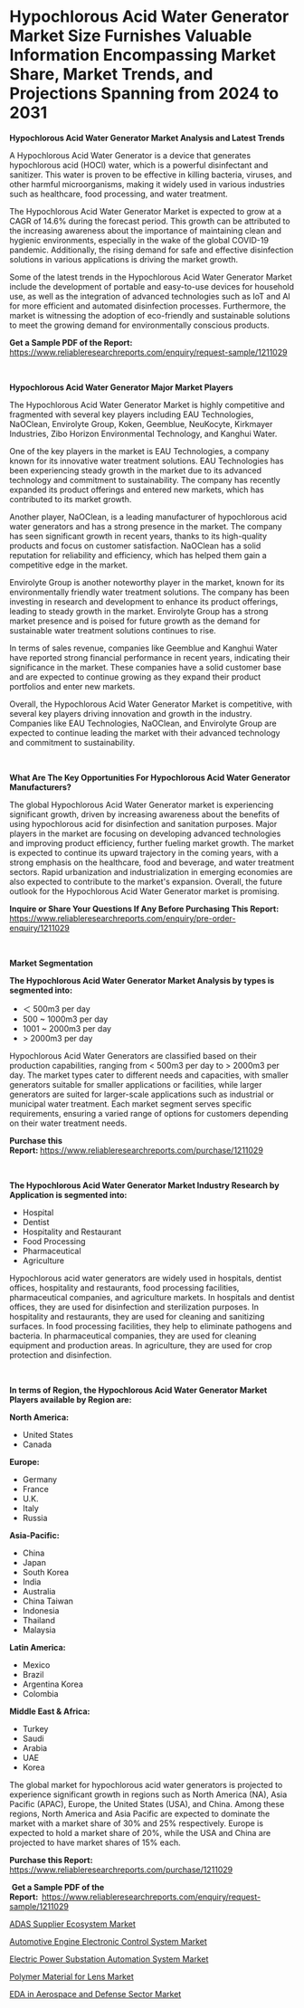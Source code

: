 <p><h1>Hypochlorous Acid Water Generator Market Size Furnishes Valuable Information Encompassing Market Share, Market Trends, and Projections Spanning from 2024 to 2031</h1></p><p><strong>Hypochlorous Acid Water Generator Market Analysis and Latest Trends</strong></p>
<p><p>A Hypochlorous Acid Water Generator is a device that generates hypochlorous acid (HOCl) water, which is a powerful disinfectant and sanitizer. This water is proven to be effective in killing bacteria, viruses, and other harmful microorganisms, making it widely used in various industries such as healthcare, food processing, and water treatment.</p><p>The Hypochlorous Acid Water Generator Market is expected to grow at a CAGR of 14.6% during the forecast period. This growth can be attributed to the increasing awareness about the importance of maintaining clean and hygienic environments, especially in the wake of the global COVID-19 pandemic. Additionally, the rising demand for safe and effective disinfection solutions in various applications is driving the market growth.</p><p>Some of the latest trends in the Hypochlorous Acid Water Generator Market include the development of portable and easy-to-use devices for household use, as well as the integration of advanced technologies such as IoT and AI for more efficient and automated disinfection processes. Furthermore, the market is witnessing the adoption of eco-friendly and sustainable solutions to meet the growing demand for environmentally conscious products.</p></p>
<p><strong>Get a Sample PDF of the Report:&nbsp;</strong> <a href="https://www.reliableresearchreports.com/enquiry/request-sample/1211029">https://www.reliableresearchreports.com/enquiry/request-sample/1211029</a></p>
<p>&nbsp;</p>
<p><strong>Hypochlorous Acid Water Generator Major Market Players</strong></p>
<p><p>The Hypochlorous Acid Water Generator Market is highly competitive and fragmented with several key players including EAU Technologies, NaOClean, Envirolyte Group, Koken, Geemblue, NeuKocyte, Kirkmayer Industries, Zibo Horizon Environmental Technology, and Kanghui Water.</p><p>One of the key players in the market is EAU Technologies, a company known for its innovative water treatment solutions. EAU Technologies has been experiencing steady growth in the market due to its advanced technology and commitment to sustainability. The company has recently expanded its product offerings and entered new markets, which has contributed to its market growth.</p><p>Another player, NaOClean, is a leading manufacturer of hypochlorous acid water generators and has a strong presence in the market. The company has seen significant growth in recent years, thanks to its high-quality products and focus on customer satisfaction. NaOClean has a solid reputation for reliability and efficiency, which has helped them gain a competitive edge in the market.</p><p>Envirolyte Group is another noteworthy player in the market, known for its environmentally friendly water treatment solutions. The company has been investing in research and development to enhance its product offerings, leading to steady growth in the market. Envirolyte Group has a strong market presence and is poised for future growth as the demand for sustainable water treatment solutions continues to rise.</p><p>In terms of sales revenue, companies like Geemblue and Kanghui Water have reported strong financial performance in recent years, indicating their significance in the market. These companies have a solid customer base and are expected to continue growing as they expand their product portfolios and enter new markets.</p><p>Overall, the Hypochlorous Acid Water Generator Market is competitive, with several key players driving innovation and growth in the industry. Companies like EAU Technologies, NaOClean, and Envirolyte Group are expected to continue leading the market with their advanced technology and commitment to sustainability.</p></p>
<p>&nbsp;</p>
<p><strong>What Are The Key Opportunities For Hypochlorous Acid Water Generator Manufacturers?</strong></p>
<p><p>The global Hypochlorous Acid Water Generator market is experiencing significant growth, driven by increasing awareness about the benefits of using hypochlorous acid for disinfection and sanitation purposes. Major players in the market are focusing on developing advanced technologies and improving product efficiency, further fueling market growth. The market is expected to continue its upward trajectory in the coming years, with a strong emphasis on the healthcare, food and beverage, and water treatment sectors. Rapid urbanization and industrialization in emerging economies are also expected to contribute to the market's expansion. Overall, the future outlook for the Hypochlorous Acid Water Generator market is promising.</p></p>
<p><strong>Inquire or Share Your Questions If Any Before Purchasing This Report:</strong> <a href="https://www.reliableresearchreports.com/enquiry/pre-order-enquiry/1211029">https://www.reliableresearchreports.com/enquiry/pre-order-enquiry/1211029</a></p>
<p>&nbsp;</p>
<p><strong>Market Segmentation</strong></p>
<p><strong>The Hypochlorous Acid Water Generator Market Analysis by types is segmented into:</strong></p>
<p><ul><li>＜ 500m3 per day</li><li>500 ~ 1000m3 per day</li><li>1001 ~ 2000m3 per day</li><li>> 2000m3 per day</li></ul></p>
<p><p>Hypochlorous Acid Water Generators are classified based on their production capabilities, ranging from < 500m3 per day to > 2000m3 per day. The market types cater to different needs and capacities, with smaller generators suitable for smaller applications or facilities, while larger generators are suited for larger-scale applications such as industrial or municipal water treatment. Each market segment serves specific requirements, ensuring a varied range of options for customers depending on their water treatment needs.</p></p>
<p><strong>Purchase this Report:&nbsp;</strong><a href="https://www.reliableresearchreports.com/purchase/1211029">https://www.reliableresearchreports.com/purchase/1211029</a></p>
<p>&nbsp;</p>
<p><strong>The Hypochlorous Acid Water Generator Market Industry Research by Application is segmented into:</strong></p>
<p><ul><li>Hospital</li><li>Dentist</li><li>Hospitality and Restaurant</li><li>Food Processing</li><li>Pharmaceutical</li><li>Agriculture</li></ul></p>
<p><p>Hypochlorous acid water generators are widely used in hospitals, dentist offices, hospitality and restaurants, food processing facilities, pharmaceutical companies, and agriculture markets. In hospitals and dentist offices, they are used for disinfection and sterilization purposes. In hospitality and restaurants, they are used for cleaning and sanitizing surfaces. In food processing facilities, they help to eliminate pathogens and bacteria. In pharmaceutical companies, they are used for cleaning equipment and production areas. In agriculture, they are used for crop protection and disinfection.</p></p>
<p>&nbsp;</p>
<p><strong>In terms of Region, the Hypochlorous Acid Water Generator Market Players available by Region are:</strong></p>
<p>
    <p> <strong> North America: </strong>
        <ul>
            <li>United States</li>
            <li>Canada</li>
        </ul>
        </p> 
    <p> <strong> Europe: </strong>
        <ul>
            <li>Germany</li>
            <li>France</li>
            <li>U.K.</li>
            <li>Italy</li>
            <li>Russia</li>
        </ul>
        </p> 
    <p> <strong> Asia-Pacific: </strong>
        <ul>
            <li>China</li>
            <li>Japan</li>
            <li>South Korea</li>
            <li>India</li>
            <li>Australia</li>
            <li>China Taiwan</li>
            <li>Indonesia</li>
            <li>Thailand</li>
            <li>Malaysia</li>
        </ul>
        </p> 
    <p> <strong> Latin America: </strong>
        <ul>
            <li>Mexico</li>
            <li>Brazil</li>
            <li>Argentina Korea</li>
            <li>Colombia</li>
        </ul>
        </p> 
    <p> <strong> Middle East & Africa: </strong>
        <ul>
            <li>Turkey</li>
            <li>Saudi</li>
            <li>Arabia</li>
            <li>UAE</li>
            <li>Korea</li>
        </ul>
    </p>
    </p>
<p><p>The global market for hypochlorous acid water generators is projected to experience significant growth in regions such as North America (NA), Asia Pacific (APAC), Europe, the United States (USA), and China. Among these regions, North America and Asia Pacific are expected to dominate the market with a market share of 30% and 25% respectively. Europe is expected to hold a market share of 20%, while the USA and China are projected to have market shares of 15% each.</p></p>
<p><strong>Purchase this Report: </strong><a href="https://www.reliableresearchreports.com/purchase/1211029">https://www.reliableresearchreports.com/purchase/1211029</a></p>
<p>&nbsp;<strong>Get a Sample PDF of the Report:&nbsp;&nbsp;</strong><a href="https://www.reliableresearchreports.com/enquiry/request-sample/1211029">https://www.reliableresearchreports.com/enquiry/request-sample/1211029</a></p>
<p><strong></strong></p>
<p><p><a href="https://medium.com/p/3359a86424e2/edit">ADAS Supplier Ecosystem Market</a></p><p><a href="https://medium.com/p/b4cb68a4e9a7/edit">Automotive Engine Electronic Control System Market</a></p><p><a href="https://medium.com/p/b411d191597e/edit">Electric Power Substation Automation System Market</a></p><p><a href="https://github.com/moyahfrancoestellec51j635wcx/Market-Research-Report-List-1/blob/main/polymer-material-for-lens-market.md">Polymer Material for Lens Market</a></p><p><a href="https://medium.com/p/552fed782ac0/edit">EDA in Aerospace and Defense Sector Market</a></p></p>